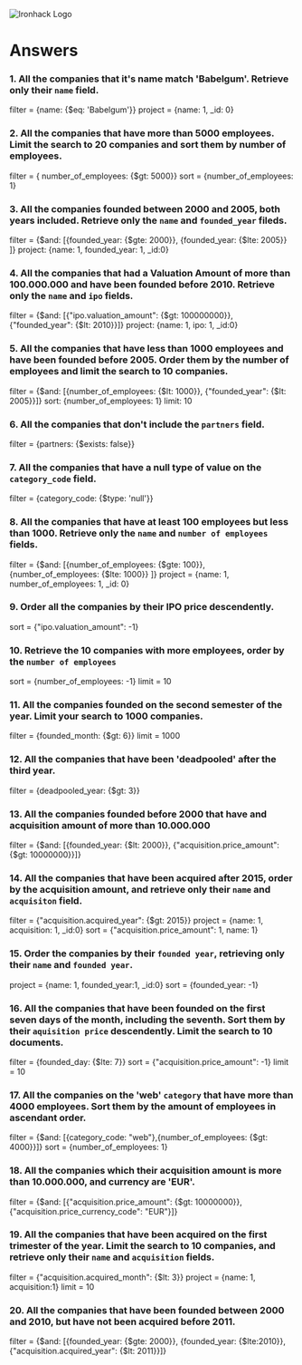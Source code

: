 ![Ironhack Logo](https://i.imgur.com/1QgrNNw.png)

# Answers

### 1. All the companies that it's name match 'Babelgum'. Retrieve only their `name` field.

filter = {name: {$eq: 'Babelgum'}}
project = {name: 1, _id: 0}

### 2. All the companies that have more than 5000 employees. Limit the search to 20 companies and sort them by **number of employees**.

filter = { number_of_employees: {$gt: 5000}}
sort = {number_of_employees: 1}

### 3. All the companies founded between 2000 and 2005, both years included. Retrieve only the `name` and `founded_year` fileds.

filter = {$and: [{founded_year: {$gte: 2000}}, {founded_year: {$lte: 2005}} ]}
project: {name: 1, founded_year: 1, _id:0}


### 4. All the companies that had a Valuation Amount of more than 100.000.000 and have been founded before 2010. Retrieve only the `name` and `ipo` fields.

filter = {$and: [{"ipo.valuation_amount": {$gt: 100000000}}, {"founded_year": {$lt:
2010}}]}
project: {name: 1, ipo: 1, _id:0}

### 5. All the companies that have less than 1000 employees and have been founded before 2005. Order them by the number of employees and limit the search to 10 companies.

filter = {$and: [{number_of_employees: {$lt: 1000}}, {"founded_year": {$lt: 2005}}]}
sort: {number_of_employees: 1}
limit: 10

### 6. All the companies that don't include the `partners` field.

filter = {partners: {$exists: false}}

### 7. All the companies that have a null type of value on the `category_code` field.

filter = {category_code: {$type: 'null'}}

### 8. All the companies that have at least 100 employees but less than 1000. Retrieve only the `name` and `number of employees` fields.

filter = {$and: [{number_of_employees: {$gte: 100}}, {number_of_employees: {$lte: 1000}} ]}
project = {name: 1, number_of_employees: 1, _id: 0}
### 9. Order all the companies by their IPO price descendently.

sort = {"ipo.valuation_amount": -1}

### 10. Retrieve the 10 companies with more employees, order by the `number of employees`

sort = {number_of_employees: -1}
limit = 10 

### 11. All the companies founded on the second semester of the year. Limit your search to 1000 companies.

filter = {founded_month: {$gt: 6}}
limit = 1000

### 12. All the companies that have been 'deadpooled' after the third year.

filter = {deadpooled_year: {$gt: 3}}

### 13. All the companies founded before 2000 that have and acquisition amount of more than 10.000.000

filter = {$and: [{founded_year: {$lt: 2000}}, {"acquisition.price_amount": {$gt: 10000000}}]}

### 14. All the companies that have been acquired after 2015, order by the acquisition amount, and retrieve only their `name` and `acquisiton` field.

filter = {"acquisition.acquired_year": {$gt: 2015}}
project = {name: 1, acquisition: 1, _id:0}
sort = {"acquisition.price_amount": 1, name: 1}

### 15. Order the companies by their `founded year`, retrieving only their `name` and `founded year`.

project = {name: 1, founded_year:1, _id:0}
sort = {founded_year: -1}

### 16. All the companies that have been founded on the first seven days of the month, including the seventh. Sort them by their `aquisition price` descendently. Limit the search to 10 documents.

filter = {founded_day: {$lte: 7}}
sort = {"acquisition.price_amount": -1}
limit = 10

### 17. All the companies on the 'web' `category` that have more than 4000 employees. Sort them by the amount of employees in ascendant order.

filter = {$and: [{category_code: "web"},{number_of_employees: {$gt: 4000}}]}
sort = {number_of_employees: 1}

### 18. All the companies which their acquisition amount is more than 10.000.000, and currency are 'EUR'.

filter = {$and: [{"acquisition.price_amount": {$gt: 10000000}},{"acquisition.price_currency_code": "EUR"}]}

### 19. All the companies that have been acquired on the first trimester of the year. Limit the search to 10 companies, and retrieve only their `name` and `acquisition` fields.

filter =  {"acquisition.acquired_month": {$lt: 3}}
project = {name: 1, acquisition:1}
limit = 10

### 20. All the companies that have been founded between 2000 and 2010, but have not been acquired before 2011.

filter = {$and: [{founded_year: {$gte: 2000}}, {founded_year: {$lte:2010}}, {"acquisition.acquired_year": {$lt: 2011}}]}
